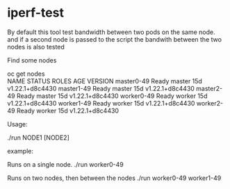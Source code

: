 # iperf-test

By default this tool test bandwidth between two pods on the same node.
and if a second node is passed to the script the bandwith between the two nodes is also tested

Find some nodes

oc get nodes                                                                    
NAME         STATUS   ROLES    AGE   VERSION
master0-49   Ready    master   15d   v1.22.1+d8c4430
master1-49   Ready    master   15d   v1.22.1+d8c4430
master2-49   Ready    master   15d   v1.22.1+d8c4430
worker0-49   Ready    worker   15d   v1.22.1+d8c4430
worker1-49   Ready    worker   15d   v1.22.1+d8c4430
worker2-49   Ready    worker   15d   v1.22.1+d8c4430


Usage:

./run NODE1 [NODE2]

example:

Runs on a single node. 
./run worker0-49

Runs on two nodes, then between the nodes
./run worker0-49 worker1-49



